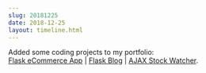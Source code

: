 ```yaml
---
slug: 20181225
date: 2018-12-25
layout: timeline.html
---
```


Added some coding projects to my portfolio: <br />
[Flask eCommerce App](/flaskecomm/) | [Flask Blog](/flaskcms/) | [AJAX Stock Watcher](/stocks/).
